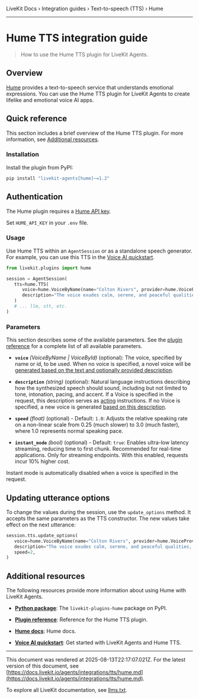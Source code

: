 LiveKit Docs › Integration guides › Text-to-speech (TTS) › Hume

---

# Hume TTS integration guide

> How to use the Hume TTS plugin for LiveKit Agents.

## Overview

[Hume](https://hume.ai/) provides a text-to-speech service that understands emotional expressions. You can use the Hume TTS plugin for LiveKit Agents to create lifelike and emotional voice AI apps.

## Quick reference

This section includes a brief overview of the Hume TTS plugin. For more information, see [Additional resources](#additional-resources).

### Installation

Install the plugin from PyPI:

```bash
pip install "livekit-agents[hume]~=1.2"

```

## Authentication

The Hume plugin requires a [Hume API key](https://platform.hume.ai/settings/keys).

Set `HUME_API_KEY` in your `.env` file.

### Usage

Use Hume TTS within an `AgentSession` or as a standalone speech generator. For example, you can use this TTS in the [Voice AI quickstart](https://docs.livekit.io/agents/start/voice-ai.md).

```python
from livekit.plugins import hume

session = AgentSession(
   tts=hume.TTS(
      voice=hume.VoiceByName(name="Colton Rivers", provider=hume.VoiceProvider.hume),
      description="The voice exudes calm, serene, and peaceful qualities, like a gentle stream flowing through a quiet forest.",
   )
   # ... llm, stt, etc.
)

```

### Parameters

This section describes some of the available parameters. See the [plugin reference](https://docs.livekit.io/reference/python/v1/livekit/plugins/hume/index.html.md#livekit.plugins.hume.TTS) for a complete list of all available parameters.

- **`voice`** _(VoiceByName | VoiceById)_ (optional): The voice, specified by name or id, to be used. When no voice is specified, a novel voice will be [generated based on the text and optionally provided description](https://dev.hume.ai/docs/text-to-speech-tts/voices#specify-a-voice-or-dont).

- **`description`** _(string)_ (optional): Natural language instructions describing how the synthesized speech should sound, including but not limited to tone, intonation, pacing, and accent. If a Voice is specified in the request, this description serves as [acting](https://dev.hume.ai/docs/text-to-speech-tts/acting-instructions) instructions. If no Voice is specified, a new voice is generated [based on this description](https://dev.hume.ai/docs/text-to-speech-tts/prompting).

- **`speed`** _(float)_ (optional) - Default: `1.0`: Adjusts the relative speaking rate on a non-linear scale from 0.25 (much slower) to 3.0 (much faster), where 1.0 represents normal speaking pace.

- **`instant_mode`** _(bool)_ (optional) - Default: `true`: Enables ultra-low latency streaming, reducing time to first chunk. Recommended for real-time applications. Only for streaming endpoints. With this enabled, requests incur 10% higher cost.

Instant mode is automatically disabled when a voice is specified in the request.

## Updating utterance options

To change the values during the session, use the `update_options` method. It accepts the same parameters as the TTS constructor. The new values take effect on the next utterance:

```python
session.tts.update_options(
   voice=hume.VoiceByName(name="Colton Rivers", provider=hume.VoiceProvider.hume),
   description="The voice exudes calm, serene, and peaceful qualities, like a gentle stream flowing through a quiet forest.",
   speed=2,
)

```

## Additional resources

The following resources provide more information about using Hume with LiveKit Agents.

- **[Python package](https://pypi.org/project/livekit-plugins-hume/)**: The `livekit-plugins-hume` package on PyPI.

- **[Plugin reference](https://docs.livekit.io/reference/python/v1/livekit/plugins/hume/index.html.md#livekit.plugins.hume.TTS)**: Reference for the Hume TTS plugin.

- **[Hume docs](https://dev.hume.ai/docs/text-to-speech-tts)**: Hume docs.

- **[Voice AI quickstart](https://docs.livekit.io/agents/start/voice-ai.md)**: Get started with LiveKit Agents and Hume TTS.

---

This document was rendered at 2025-08-13T22:17:07.021Z.
For the latest version of this document, see [https://docs.livekit.io/agents/integrations/tts/hume.md](https://docs.livekit.io/agents/integrations/tts/hume.md).

To explore all LiveKit documentation, see [llms.txt](https://docs.livekit.io/llms.txt).